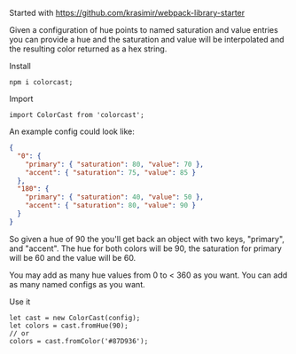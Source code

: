 Started with https://github.com/krasimir/webpack-library-starter

Given a configuration of hue points to named saturation and value entries you can provide a hue and the saturation and value will be interpolated and the resulting color returned as a hex string.

Install

```
npm i colorcast;
```

Import

```
import ColorCast from 'colorcast';
```

An example config could look like:

```JSON
{
  "0": {
    "primary": { "saturation": 80, "value": 70 },
    "accent": { "saturation": 75, "value": 85 }
  },
  "180": {
    "primary": { "saturation": 40, "value": 50 },
    "accent": { "saturation": 80, "value": 90 }
  }
}
```

So given a hue of 90 the you'll get back an object with two keys, "primary", and "accent". The hue for both colors will be 90, the saturation for primary will be 60 and the value will be 60.

You may add as many hue values from 0 to < 360 as you want. You can add as many named configs as you want.

Use it

```
let cast = new ColorCast(config);
let colors = cast.fromHue(90);
// or
colors = cast.fromColor('#87D936');
```
